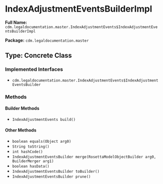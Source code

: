 # IndexAdjustmentEventsBuilderImpl

**Full Name:** `cdm.legaldocumentation.master.IndexAdjustmentEvents$IndexAdjustmentEventsBuilderImpl`

**Package:** `cdm.legaldocumentation.master`

## Type: Concrete Class

### Implemented Interfaces

- `cdm.legaldocumentation.master.IndexAdjustmentEvents$IndexAdjustmentEventsBuilder`

### Methods

#### Builder Methods

- `IndexAdjustmentEvents build()`

#### Other Methods

- `boolean equals(Object arg0)`
- `String toString()`
- `int hashCode()`
- `IndexAdjustmentEventsBuilder merge(RosettaModelObjectBuilder arg0, BuilderMerger arg1)`
- `boolean hasData()`
- `IndexAdjustmentEventsBuilder toBuilder()`
- `IndexAdjustmentEventsBuilder prune()`


